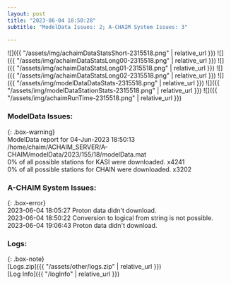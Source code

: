 ```yaml
---
layout: post
title: "2023-06-04 18:50:28"
subtitle: "ModelData Issues: 2; A-CHAIM System Issues: 3"

---
```


![]({{ "/assets/img/achaimDataStatsShort-2315518.png" | relative_url }})
![]({{ "/assets/img/achaimDataStatsLong00-2315518.png" | relative_url }})
![]({{ "/assets/img/achaimDataStatsLong01-2315518.png" | relative_url }})
![]({{ "/assets/img/achaimDataStatsLong02-2315518.png" | relative_url }})
![]({{ "/assets/img/modelDataDataStats-2315518.png" | relative_url }})
![]({{ "/assets/img/modelDataStationStats-2315518.png" | relative_url }})
![]({{ "/assets/img/achaimRunTime-2315518.png" | relative_url }})


### ModelData Issues:  
  
{: .box-warning}  
 ModelData report for 04-Jun-2023 18:50:13   
 /home/chaim/ACHAIM_SERVER/A-CHAIM/modelData/2023/155/18/modelData.mat   
 0% of all possible stations for KASI were downloaded. x4241   
 0% of all possible stations for CHAIN were downloaded. x3202   
  
### A-CHAIM System Issues:  
  
{: .box-error}  
2023-06-04 18:05:27 Proton data didn't download.  
2023-06-04 18:50:22 Conversion to logical from string is not possible.  
2023-06-04 19:06:43 Proton data didn't download.  

### Logs:  
  
{: .box-note}  
[Logs.zip]({{ "/assets/other/logs.zip" | relative_url }})  
[Log Info]({{ "/logInfo" | relative_url }})  
